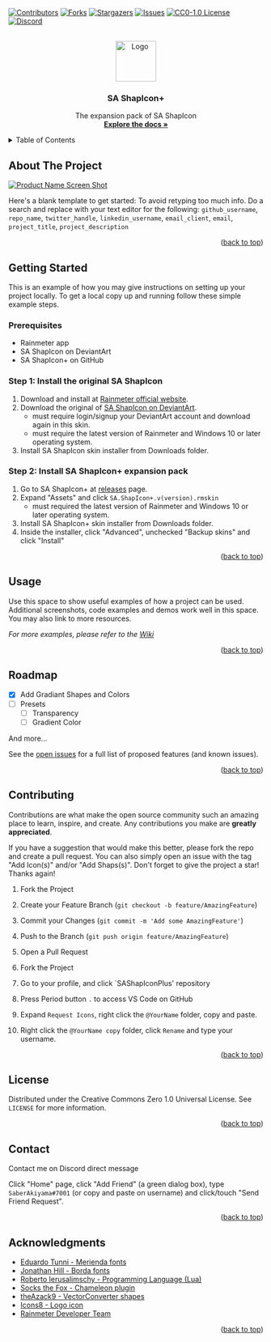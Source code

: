 <div id="top"></div>
<!--
*** Thanks for checking out the Best-README-Template. If you have a suggestion
*** that would make this better, please fork the repo and create a pull request
*** or simply open an issue with the tag "enhancement".
*** Don't forget to give the project a star!
*** Thanks again! Now go create something AMAZING! :D
-->



<!-- PROJECT SHIELDS -->
<!--
*** I'm using markdown "reference style" links for readability.
*** Reference links are enclosed in brackets [ ] instead of parentheses ( ).
*** See the bottom of this document for the declaration of the reference variables
*** for contributors-url, forks-url, etc. This is an optional, concise syntax you may use.
*** https://www.markdownguide.org/basic-syntax/#reference-style-links
-->
[![Contributors][contributors-shield]][contributors-url]
[![Forks][forks-shield]][forks-url]
[![Stargazers][stars-shield]][stars-url]
[![Issues][issues-shield]][issues-url]
[![CC0-1.0 License][license-shield]][license-url]
[![Discord][discord-shield]][discord-url]



<!-- PROJECT LOGO -->
<br />
<div align="center">
  <a href="https://github.com/SaberAkiyama/SAShapIconPlus">
    <img src="images/logo.png" alt="Logo" width="80" height="80">
  </a>

<h3 align="center">SA ShapIcon+</h3>

  <p align="center">
    The expansion pack of SA ShapIcon
    <br />
    <a href="https://github.com/SaberAkiyama/SAShapIconPlus"><strong>Explore the docs »</strong></a>
  </p>
</div>



<!-- TABLE OF CONTENTS -->
<details>
  <summary>Table of Contents</summary>
  <ol>
    <li>
      <a href="#about-the-project">About The Project</a>
      <ul>
        <li><a href="#built-with">Built With</a></li>
      </ul>
    </li>
    <li>
      <a href="#getting-started">Getting Started</a>
      <ul>
        <li><a href="#step-1-install-the-original-sa-shapicon">Step 1: Install the original SA ShapIcon</a></li>
        <li><a href="#step-2-install-sa-shapicon-expansion-pack">Step 2: Install SA ShapIcon+ expansion pack</a></li>
      </ul>
    </li>
    <li><a href="#usage">Usage</a></li>
    <li><a href="#roadmap">Roadmap</a></li>
    <li><a href="#contributing">Contributing</a></li>
    <li><a href="#license">License</a></li>
    <li><a href="#contact">Contact</a></li>
    <li><a href="#acknowledgments">Acknowledgments</a></li>
  </ol>
</details>



<!-- ABOUT THE PROJECT -->
## About The Project

[![Product Name Screen Shot][product-screenshot]](https://example.com)

Here's a blank template to get started: To avoid retyping too much info. Do a search and replace with your text editor for the following: `github_username`, `repo_name`, `twitter_handle`, `linkedin_username`, `email_client`, `email`, `project_title`, `project_description`

<p align="right">(<a href="#top">back to top</a>)</p>



<!-- GETTING STARTED -->
## Getting Started

This is an example of how you may give instructions on setting up your project locally.
To get a local copy up and running follow these simple example steps.

### Prerequisites

* Rainmeter app
* SA ShapIcon on DeviantArt
* SA ShapIcon+ on GitHub

### Step 1: Install the original SA ShapIcon 

1. Download and install at [Rainmeter official website](https://rainmeter.net).
2. Download the original of [SA ShapIcon on DeviantArt](https://www.deviantart.com/saberakiyama/art/SA-ShapIcon-781074293).
    - must require login/signup your DeviantArt account and download again in this skin.
    - must require the latest version of Rainmeter and Windows 10 or later operating system.
3. Install SA ShapIcon skin installer from Downloads folder.

### Step 2: Install SA ShapIcon+ expansion pack 

1. Go to SA ShapIcon+ at [releases](https://github.com/SaberAkiyama/SAShapIconPlus/releases) page.
2. Expand "Assets" and click ```SA.ShapIcon+.v(version).rmskin```
    - must required the latest version of Rainmeter and Windows 10 or later operating system.
3. Install SA ShapIcon+ skin installer from Downloads folder.
4. Inside the installer, click "Advanced", unchecked "Backup skins" and click "Install"


<p align="right">(<a href="#top">back to top</a>)</p>



<!-- USAGE EXAMPLES -->
## Usage

Use this space to show useful examples of how a project can be used. Additional screenshots, code examples and demos work well in this space. You may also link to more resources.

_For more examples, please refer to the [Wiki](https://github.com/SaberAkiyama/SAShapIconPlus/wiki)_

<p align="right">(<a href="#top">back to top</a>)</p>



<!-- ROADMAP -->
## Roadmap

- [x] Add Gradiant Shapes and Colors
- [ ] Presets
    - [ ] Transparency
    - [ ] Gradient Color

And more...

See the [open issues](https://github.com/SaberAkiyama/SAShapIconPlus/issues) for a full list of proposed features (and known issues).

<p align="right">(<a href="#top">back to top</a>)</p>



<!-- CONTRIBUTING -->
## Contributing

Contributions are what make the open source community such an amazing place to learn, inspire, and create. Any contributions you make are **greatly appreciated**.

If you have a suggestion that would make this better, please fork the repo and create a pull request. You can also simply open an issue with the tag "Add Icon(s)" and/or "Add Shaps(s)".
Don't forget to give the project a star! Thanks again!

1. Fork the Project
2. Create your Feature Branch (`git checkout -b feature/AmazingFeature`)
3. Commit your Changes (`git commit -m 'Add some AmazingFeature'`)
4. Push to the Branch (`git push origin feature/AmazingFeature`)
5. Open a Pull Request

1. Fork the Project
2. Go to your profile, and click `SAShapIconPlus' repository
3. Press Period button ```.``` to access VS Code on GitHub
4. Expand ```Request Icons```, right click the ```@YourName``` folder, copy and paste.
5. Right click the ```@YourName copy``` folder, click ```Rename``` and type your username.

<p align="right">(<a href="#top">back to top</a>)</p>



<!-- LICENSE -->
## License

Distributed under the Creative Commons Zero 1.0 Universal License. See `LICENSE` for more information.

<p align="right">(<a href="#top">back to top</a>)</p>



<!-- CONTACT -->
## Contact

Contact me on Discord direct message

Click "Home" page, click "Add Friend" (a green dialog box), type ```SaberAkiyama#7001``` (or copy and paste on username) and click/touch "Send Friend Request".

<p align="right">(<a href="#top">back to top</a>)</p>



<!-- ACKNOWLEDGMENTS -->
## Acknowledgments

* [Eduardo Tunni - Merienda fonts](https://fonts.google.com/specimen/Merienda)
* [Jonathan Hill - Borda fonts](https://behance.net/gallery/2967195/Borda-Typeface)
* [Roberto Ierusalimschy - Programming Language (Lua)](https://lua.org)
* [Socks the Fox - Chameleon plugin](https://github.com/socks-the-fox/Chameleon)
* [theAzack9 - VectorConverter shapes](https://forum.rainmeter.net/viewtopic.php?f=141&t=25334)
* [Icons8 - Logo icon](https://icons8.com)
* [Rainmeter Developer Team](https://github.com/orgs/rainmeter/people)

<p align="right">(<a href="#top">back to top</a>)</p>



<!-- MARKDOWN LINKS & IMAGES -->
<!-- https://www.markdownguide.org/basic-syntax/#reference-style-links -->
[contributors-shield]: https://img.shields.io/github/contributors/SaberAkiyama/SAShapIconPlus.svg?style=for-the-badge
[contributors-url]: https://github.com/SaberAkiyama/SAShapIconPlus/graphs/contributors
[forks-shield]: https://img.shields.io/github/forks/SaberAkiyama/SAShapIconPlus.svg?style=for-the-badge
[forks-url]: https://github.com/SaberAkiyama/SAShapIconPlus/network/members
[stars-shield]: https://img.shields.io/github/stars/SaberAkiyama/SAShapIconPlus.svg?style=for-the-badge
[stars-url]: https://github.com/SaberAkiyama/SAShapIconPlus/stargazers
[issues-shield]: https://img.shields.io/github/issues/SaberAkiyama/SAShapIconPlus.svg?style=for-the-badge
[issues-url]: https://github.com/SaberAkiyama/SAShapIconPlus/issues
[license-shield]: https://img.shields.io/github/license/SaberAkiyama/SAShapIconPlus.svg?style=for-the-badge
[license-url]: https://github.com/SaberAkiyama/SAShapIconPlus/blob/master/LICENSE
[discord-shield]: https://img.shields.io/badge/-discord-black.svg?style=for-the-badge&logo=Discord&colorB=555
[discord-url]: https://discord.gg/mQ2BTwK9jD
[product-screenshot]: images/screenshot.png
